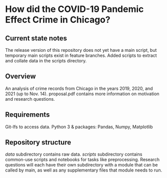 # How did the COVID-19 Pandemic Effect Crime in Chicago?
## Current state notes
The release version of this repository does not yet have a main script, but temporary main scripts exist in feature branches.
Added scripts to extract and collate data in the scripts directory.

## Overview
An analysis of crime records from Chicago in the years 2019, 2020, and 2021 (up to Nov. 14).
proposal.pdf contains more information on motivation and research questions.

## Requirements
Git-lfs to access data.
Python 3 & packages: Pandas, Numpy, Matplotlib

## Repository structure
*data* subdirectory contains raw data.
*scripts* subdirectory contains common-use scripts and notebooks for tasks like preprocessing.
Research questions will each have their own subdirectory with a module that can be called by main, as well as any supplementary files that module needs to run.
